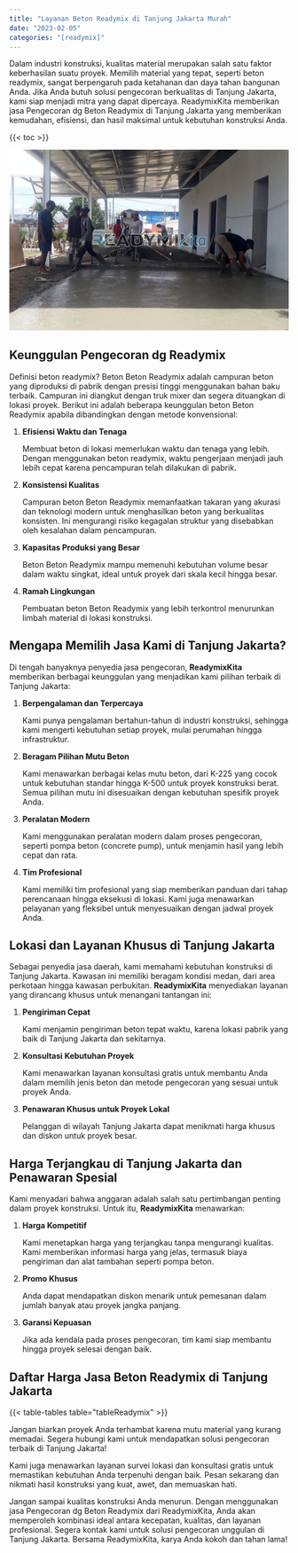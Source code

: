 ```yaml
---
title: "Layanan Beton Readymix di Tanjung Jakarta Murah"
date: "2023-02-05"
categories: "[readymix]"
---
```


Dalam industri konstruksi, kualitas material merupakan salah satu faktor keberhasilan suatu proyek. Memilih material yang tepat, seperti beton readymix, sangat berpengaruh pada ketahanan dan daya tahan bangunan Anda. Jika Anda butuh solusi pengecoran berkualitas di Tanjung Jakarta, kami siap menjadi mitra yang dapat dipercaya. ReadymixKita memberikan jasa Pengecoran dg Beton Readymix di Tanjung Jakarta yang memberikan kemudahan, efisiensi, dan hasil maksimal untuk kebutuhan konstruksi Anda.

{{< toc >}}

![Layanan Beton Readymix di Tanjung Jakarta Murah](/images/readymix/cor-readymix-05.jpg)

## Keunggulan Pengecoran dg Readymix

Definisi beton readymix? Beton Beton Readymix adalah campuran beton yang diproduksi di pabrik dengan presisi tinggi menggunakan bahan baku terbaik. Campuran ini diangkut dengan truk mixer dan segera dituangkan di lokasi proyek. Berikut ini adalah beberapa keunggulan beton Beton Readymix apabila dibandingkan dengan metode konvensional:

1. **Efisiensi Waktu dan Tenaga**

   Membuat beton di lokasi memerlukan waktu dan tenaga yang lebih. Dengan menggunakan beton readymix, waktu pengerjaan menjadi jauh lebih cepat karena pencampuran telah dilakukan di pabrik.

2. **Konsistensi Kualitas**

   Campuran beton Beton Readymix memanfaatkan takaran yang akurasi dan teknologi modern untuk menghasilkan beton yang berkualitas konsisten. Ini mengurangi risiko kegagalan struktur yang disebabkan oleh kesalahan dalam pencampuran.

3. **Kapasitas Produksi yang Besar**

   Beton Beton Readymix mampu memenuhi kebutuhan volume besar dalam waktu singkat, ideal untuk proyek dari skala kecil hingga besar.

4. **Ramah Lingkungan**

   Pembuatan beton Beton Readymix yang lebih terkontrol menurunkan limbah material di lokasi konstruksi.

## Mengapa Memilih Jasa Kami di Tanjung Jakarta?

Di tengah banyaknya penyedia jasa pengecoran, **ReadymixKita** memberikan berbagai keunggulan yang menjadikan kami pilihan terbaik di Tanjung Jakarta:

1. **Berpengalaman dan Terpercaya**

   Kami punya pengalaman bertahun-tahun di industri konstruksi, sehingga kami mengerti kebutuhan setiap proyek, mulai perumahan hingga infrastruktur.

2. **Beragam Pilihan Mutu Beton**

   Kami menawarkan berbagai kelas mutu beton, dari K-225 yang cocok untuk kebutuhan standar hingga K-500 untuk proyek konstruksi berat. Semua pilihan mutu ini disesuaikan dengan kebutuhan spesifik proyek Anda.

3. **Peralatan Modern**

   Kami menggunakan peralatan modern dalam proses pengecoran, seperti pompa beton (concrete pump), untuk menjamin hasil yang lebih cepat dan rata.

4. **Tim Profesional**

   Kami memiliki tim profesional yang siap memberikan panduan dari tahap perencanaan hingga eksekusi di lokasi. Kami juga menawarkan pelayanan yang fleksibel untuk menyesuaikan dengan jadwal proyek Anda.

## Lokasi dan Layanan Khusus di Tanjung Jakarta

Sebagai penyedia jasa daerah, kami memahami kebutuhan konstruksi di Tanjung Jakarta. Kawasan ini memiliki beragam kondisi medan, dari area perkotaan hingga kawasan perbukitan. **ReadymixKita** menyediakan layanan yang dirancang khusus untuk menangani tantangan ini:

1. **Pengiriman Cepat**

   Kami menjamin pengiriman beton tepat waktu, karena lokasi pabrik yang baik di Tanjung Jakarta dan sekitarnya.

2. **Konsultasi Kebutuhan Proyek**

   Kami menawarkan layanan konsultasi gratis untuk membantu Anda dalam memilih jenis beton dan metode pengecoran yang sesuai untuk proyek Anda.

3. **Penawaran Khusus untuk Proyek Lokal**

   Pelanggan di wilayah Tanjung Jakarta dapat menikmati harga khusus dan diskon untuk proyek besar.

## Harga Terjangkau di Tanjung Jakarta dan Penawaran Spesial

Kami menyadari bahwa anggaran adalah salah satu pertimbangan penting dalam proyek konstruksi. Untuk itu, **ReadymixKita** menawarkan:

1. **Harga Kompetitif**

   Kami menetapkan harga yang terjangkau tanpa mengurangi kualitas. Kami memberikan informasi harga yang jelas, termasuk biaya pengiriman dan alat tambahan seperti pompa beton.

2. **Promo Khusus**

   Anda dapat mendapatkan diskon menarik untuk pemesanan dalam jumlah banyak atau proyek jangka panjang.

3. **Garansi Kepuasan**

   Jika ada kendala pada proses pengecoran, tim kami siap membantu hingga proyek selesai dengan baik.

## Daftar Harga Jasa Beton Readymix di Tanjung Jakarta

{{< table-tables table="tableReadymix" >}}

Jangan biarkan proyek Anda terhambat karena mutu material yang kurang memadai. Segera hubungi kami untuk mendapatkan solusi pengecoran terbaik di Tanjung Jakarta!

Kami juga menawarkan layanan survei lokasi dan konsultasi gratis untuk memastikan kebutuhan Anda terpenuhi dengan baik. Pesan sekarang dan nikmati hasil konstruksi yang kuat, awet, dan memuaskan hati.

Jangan sampai kualitas konstruksi Anda menurun. Dengan menggunakan jasa Pengecoran dg Beton Readymix dari ReadymixKita, Anda akan memperoleh kombinasi ideal antara kecepatan, kualitas, dan layanan profesional. Segera kontak kami untuk solusi pengecoran unggulan di Tanjung Jakarta. Bersama ReadymixKita, karya Anda kokoh dan tahan lama!